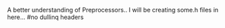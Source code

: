 A better understanding of Preprocessors.. I will be creating some.h files in here... #no dullinq headers
